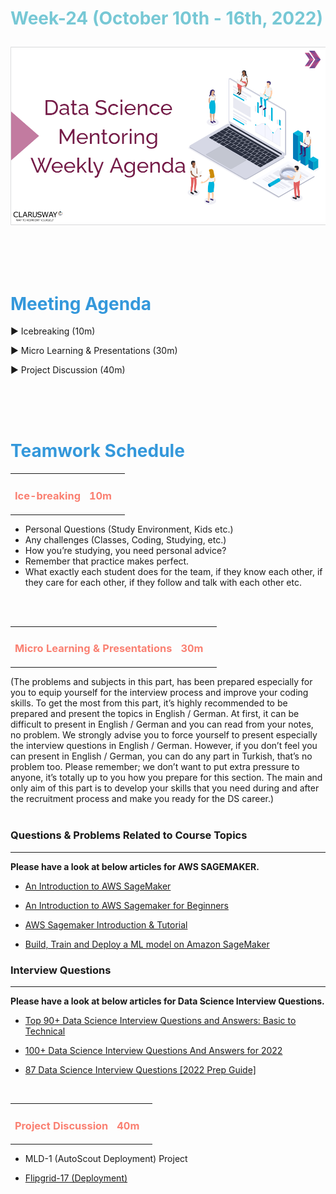 <h1><strong><span style="color: #77C8D5;">Week-24 (October 10th - 16th, 2022)</strong></span>

![logo](ds_agenda_logo.png)


<br>

<h1><strong><span style="color: #3498DB;">Meeting Agenda</strong></h1></span>

<span class="c16 c30">▶ </span><span
class="c42 c82">Icebreaking (10m)</span><span class="c16 c23"> </span>

<span class="c16 c30">▶ </span><span
class="c42 c82">Micro Learning & Presentations (30m)</span><span class="c46 c42 c48"> </span>

<span class="c30">▶ </span><span class="c46 c48 c42">Project Discussion (40m)</span>

<br>
<br>
<br>

<div style="page-break-after: always;"></div>

<h1><strong><span style="color: #3498DB;">Teamwork Schedule</strong></h1></span>

<table style= "width:100%;">
                <tr>
                <td style="color: #FA8072; text-align:left "><h3><strong><p>Ice-breaking</td>
                <td style="color: #FA8072; text-align:right;"><h3><strong><p>10m</p><td>                </tr>
</table>

- Personal Questions (Study Environment, Kids etc.) 
- Any challenges (Classes, Coding, Studying, etc.) 
- How you’re studying, you need personal advice? 
- Remember that practice makes perfect. 
- What exactly each student does for the team, if they know each other, if they care for each other, if they follow and talk with each other etc. 

<br>
<br>

<table style= "width:100%;">
                <tr>
                <td style="color: #FA8072; text-align:left "><h3><strong><p>Micro Learning & Presentations</td>
                <td style="color: #FA8072; text-align:right;"><h3><strong><p>30m</p><td>                </tr>
</table>
(The problems and subjects in this part, has been prepared especially for you to equip yourself for the interview process and improve your coding skills.
To get the most from this part, it’s highly recommended to be prepared and present the topics in English / German.
At first, it can be difficult to present in English / German and you can read from your notes, no problem.
We strongly advise you to force yourself to present especially the interview questions in English / German.
However, if you don’t feel you can present in English / German, you can do any part in Turkish, that’s no problem too.
Please remember; we don’t want to put extra pressure to anyone, it’s totally up to you how you prepare for this section.
The main and only aim of this part is to develop your skills that you need during and after the recruitment process and make you ready for the DS career.)
<br><br>


<h3><strong>Questions & Problems Related to Course Topics</strong></h4>
<hr>

**Please have a look at below articles for AWS SAGEMAKER.**
                  
- [An Introduction to AWS SageMaker](https://www.simplilearn.com/tutorials/aws-tutorial/aws-sagemaker)

- [An Introduction to AWS Sagemaker for Beginners](https://www.analyticsvidhya.com/blog/2022/05/an-introduction-to-aws-sagemaker-for-beginners/)

- [AWS Sagemaker Introduction & Tutorial](https://medium.com/ds3ucsd/aws-sagemaker-introduction-tutorial-7ea2f28bb67)

- [Build, Train and Deploy a ML model on Amazon SageMaker](https://towardsdatascience.com/aws-sagemaker-db5451e02a79)
                  

<h3><strong>Interview Questions</strong></h4>
<hr>

**Please have a look at below articles for Data Science Interview Questions.**

- [Top 90+ Data Science Interview Questions and Answers: Basic to Technical](https://www.simplilearn.com/tutorials/data-science-tutorial/data-science-interview-questions)

- [100+ Data Science Interview Questions And Answers for 2022](https://www.edureka.co/blog/interview-questions/data-science-interview-questions/)

- [87 Data Science Interview Questions [2022 Prep Guide]](https://www.springboard.com/blog/data-science/data-science-interview-questions/)

<br>
<table style= "width:100%;">
                <tr>
                <td style="color: #FA8072; text-align:left "><h3><strong><p>Project Discussion</td>
                <td style="color: #FA8072; text-align:right;"><h3><strong><p>40m</p><td>                </tr>
                
</table>


- MLD-1 (AutoScout Deployment) Project <br>

- [Flipgrid-17 (Deployment)](https://flip.com/4be85cf9)     


